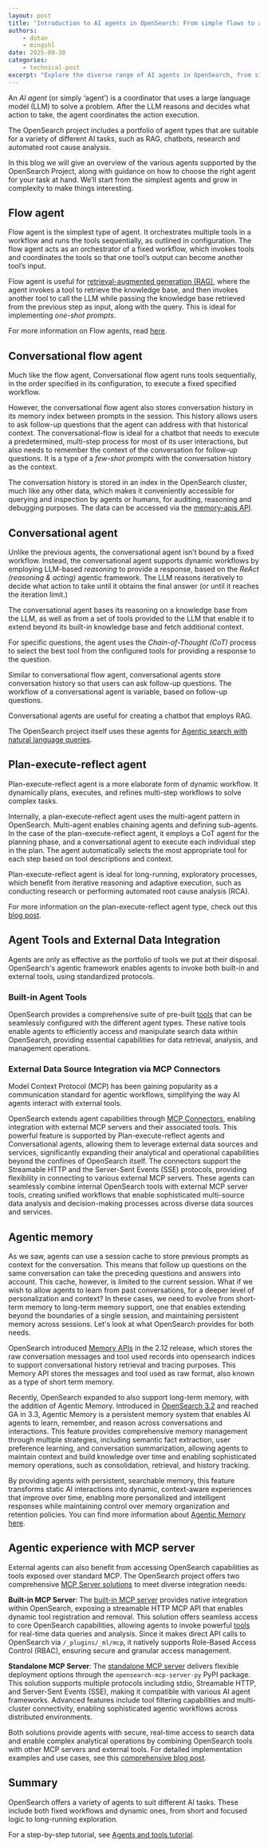 ```yaml
---
layout: post
title: "Introduction to AI agents in OpenSearch: From simple flows to advanced ReAct multi-agent systems"
authors: 
    - dotan
    - mingshl
date: 2025-09-30
categories: 
    - technical-post
excerpt: "Explore the diverse range of AI agents in OpenSearch, from simple flow agents to advanced ReAct multi-agent systems. Learn how to choose the right agent for tasks like RAG, chatbots, research, and automated root cause analysis."
---
```


An *AI agent* (or simply ‘agent’) is a coordinator that uses a large language model (LLM) to solve a problem. After the LLM reasons and decides what action to take, the agent coordinates the action execution.

The OpenSearch project includes a portfolio of agent types that are suitable for a variety of different AI tasks, such as RAG, chatbots, research and automated root cause analysis.

In this blog we will give an overview of the various agents supported by the OpenSearch Project, along with guidance on how to choose the right agent for your task at hand. We’ll start from the simplest agents and grow in complexity to make things interesting.

## **Flow agent**

Flow agent is the simplest type of agent. It orchestrates multiple tools in a workflow and runs the tools sequentially, as outlined in configuration. The flow agent acts as an orchestrator of a fixed workflow, which invokes tools and coordinates the tools so that one tool’s output can become another tool’s input.

Flow agent is useful for [retrieval-augmented generation (RAG)](https://opensearch.org/blog/using-opensearch-for-retrieval-augmented-generation-rag/), where the agent invokes a tool to retrieve the knowledge base, and then invokes another tool to call the LLM while passing the knowledge base retrieved from the previous step as input, along with the query. This is ideal for implementing *one-shot prompts*.

For more information on Flow agents, read [here](https://docs.opensearch.org/latest/ml-commons-plugin/agents-tools/agents/flow/).

## **Conversational flow agent**

Much like the flow agent, Conversational flow agent runs tools sequentially, in the order specified in its configuration, to execute a fixed specified workflow.

However, the conversational flow agent also stores conversation history in its memory index between prompts in the session. This history allows users to ask follow-up questions that the agent can address with that historical context. The conversational-flow is ideal for a chatbot that needs to execute a predetermined, multi-step process for most of its user interactions, but also needs to remember the context of the conversation for follow-up questions. It is a type of a *few-shot prompts* with the conversation history as the context.

The conversation history is stored in an index in the OpenSearch cluster, much like any other data, which makes it conveniently accessible for querying and inspection by agents or humans, for auditing, reasoning and debugging purposes. The data can be accessed via the [memory-apis API](https://docs.opensearch.org/latest/ml-commons-plugin/api/memory-apis/index/).

## **Conversational agent**

Unlike the previous agents, the conversational agent isn’t bound by a fixed workflow. Instead, the conversational agent supports dynamic workflows by employing LLM-based *reasoning* to provide a response, based on the *ReAct (reasoning & acting)* agentic framework. The LLM reasons iteratively to decide what action to take until it obtains the final answer (or until it reaches the iteration limit.)

The conversational agent bases its reasoning on a knowledge base from the LLM, as well as from a set of tools provided to the LLM that enable it to extend beyond its built-in knowledge base and fetch additional context.

For specific questions, the agent uses the *Chain-of-Thought (CoT)* process to select the best tool from the configured tools for providing a response to the question.

Similar to conversational flow agent, conversational agents store conversation history so that users can ask follow-up questions. The workflow of a conversational agent is variable, based on follow-up questions.

Conversational agents are useful for creating a chatbot that employs RAG.

The OpenSearch project itself uses these agents for [Agentic search with natural language queries](https://github.com/opensearch-project/ml-commons/blob/main/docs/tutorials/agentic_search/agentic_search_llm_generated_type.md).

## **Plan-execute-reflect agent**

Plan-execute-reflect agent is a more elaborate form of dynamic workflow. It dynamically plans, executes, and refines multi-step workflows to solve complex tasks.

Internally, a plan-execute-reflect agent uses the multi-agent pattern in OpenSearch. Multi-agent enables chaining agents and defining sub-agents. In the case of the plan-execute-reflect agent, it employs a CoT agent for the planning phase, and a conversational agent to execute each individual step in the plan. The agent automatically selects the most appropriate tool for each step based on tool descriptions and context.

Plan-execute-reflect agent is ideal for long-running, exploratory processes, which benefit from iterative reasoning and adaptive execution, such as conducting research or performing automated root cause analysis (RCA).

For more information on the plan-execute-reflect agent type, check out this [blog post](https://opensearch.org/blog/intelligent-troubleshooting-using-opensearch-3-0s-plan-execute-reflect-agent/).

## **Agent Tools and External Data Integration**
Agents are only as effective as the portfolio of tools we put at their disposal. OpenSearch's agentic framework enables agents to invoke both built-in and external tools, using standardized protocols.

### **Built-in Agent Tools**
OpenSearch provides a comprehensive suite of pre-built [tools](https://docs.opensearch.org/latest/ml-commons-plugin/agents-tools/tools/index/) that can be seamlessly configured with the different agent types. These native tools enable agents to efficiently access and manipulate search data within OpenSearch, providing essential capabilities for data retrieval, analysis, and management operations.
 
### **External Data Source Integration via MCP Connectors**
Model Context Protocol (MCP) has been gaining popularity as a communication standard for agentic workflows, simplifying the way AI agents interact with external tools.

OpenSearch extends agent capabilities through [MCP Connectors](https://docs.opensearch.org/latest/ml-commons-plugin/agents-tools/mcp/index/), enabling integration with external MCP servers and their associated tools. This powerful feature is supported by Plan-execute-reflect agents and Conversational agents, allowing them to leverage external data sources and services, significantly expanding their analytical and operational capabilities beyond the confines of OpenSearch itself. The connectors support the Streamable HTTP and the Server-Sent Events (SSE) protocols, providing flexibility in connecting to various external MCP servers. These agents can seamlessly combine internal OpenSearch tools with external MCP server tools, creating unified workflows that enable sophisticated multi-source data analysis and decision-making processes across diverse data sources and services.

## **Agentic memory**

As we saw, agents can use a session cache to store previous prompts as context for the conversation. This means that follow up questions on the same conversation can take the preceding questions and answers into account. This cache, however, is limited to the current session. What if we wish to allow agents to learn from past conversations, for a deeper level of personalization and context? In these cases, we need to evolve from short-term memory to long-term memory support, one that enables extending beyond the boundaries of a single session, and maintaining persistent memory across sessions. Let's look at what OpenSearch provides for both needs.

OpenSearch introduced [Memory APIs](https://docs.opensearch.org/latest/ml-commons-plugin/api/memory-apis/index/) in the 2.12 release, which stores the raw conversation messages and tool used records into opensearch indices to support conversational history retrieval and tracing purposes. This Memory API stores the messages and tool used as raw format, also known as a type of short term memory.

Recently, OpenSearch expanded to also support long-term memory, with the addition of Agentic Memory. Introduced in [OpenSearch 3.2](https://opensearch.org/blog/introducing-opensearch-3-2-next-generation-search-and-anayltics-with-enchanced-ai-capabilities/) and reached GA in 3.3, Agentic Memory is a persistent memory system that enables AI agents to learn, remember, and reason across conversations and interactions. This feature provides comprehensive memory management through multiple strategies, including semantic fact extraction, user preference learning, and conversation summarization, allowing agents to maintain context and build knowledge over time and enabling sophisticated memory operations, such as consolidation, retrieval, and history tracking. 

By providing agents with persistent, searchable memory, this feature transforms static AI interactions into dynamic, context-aware experiences that improve over time, enabling more personalized and intelligent responses while maintaining control over memory organization and retention policies. You can find more information about [Agentic Memory here](https://docs.opensearch.org/latest/ml-commons-plugin/api/agentic-memory-apis/index/).

## **Agentic experience with MCP server**

External agents can also benefit from accessing OpenSearch capabilities as tools exposed over standard MCP. The OpenSearch project offers two comprehensive [MCP Server solutions](https://opensearch.org/blog/introducing-mcp-in-opensearch/) to meet diverse integration needs:
 
**Built-in MCP Server**: The [built-in MCP server](https://docs.opensearch.org/latest/ml-commons-plugin/api/mcp-server-apis/index/) provides native integration within OpenSearch, exposing a streamable HTTP MCP API that enables dynamic tool registration and removal. This solution offers seamless access to core OpenSearch capabilities, allowing agents to invoke powerful [tools](https://docs.opensearch.org/latest/ml-commons-plugin/agents-tools/tools/index/) for real-time data queries and analysis. Since it makes direct API calls to OpenSearch via `/_plugins/_ml/mcp`, it natively supports Role-Based Access Control (RBAC), ensuring secure and granular access management.
 
**Standalone MCP Server**: The [standalone MCP server](https://github.com/opensearch-project/opensearch-mcp-server-py/blob/main/USER_GUIDE.md) delivers flexible deployment options through the `opensearch-mcp-server-py` PyPI package. This solution supports multiple protocols including stdio, Streamable HTTP, and Server-Sent Events (SSE), making it compatible with various AI agent frameworks. Advanced features include tool filtering capabilities and multi-cluster connectivity, enabling sophisticated agentic workflows across distributed environments.
 
Both solutions provide agents with secure, real-time access to search data and enable complex analytical operations by combining OpenSearch tools with other MCP servers and external tools. For detailed implementation examples and use cases, see this [comprehensive blog post](https://opensearch.org/blog/unlocking-agentic-ai-experiences-with-opensearch/).

## **Summary**

OpenSearch offers a variety of agents to suit different AI tasks. These include both fixed workflows and dynamic ones, from short and focused logic to long-running exploration.

For a step-by-step tutorial, see [Agents and tools tutorial](https://docs.opensearch.org/latest/ml-commons-plugin/agents-tools/agents-tools-tutorial/).
